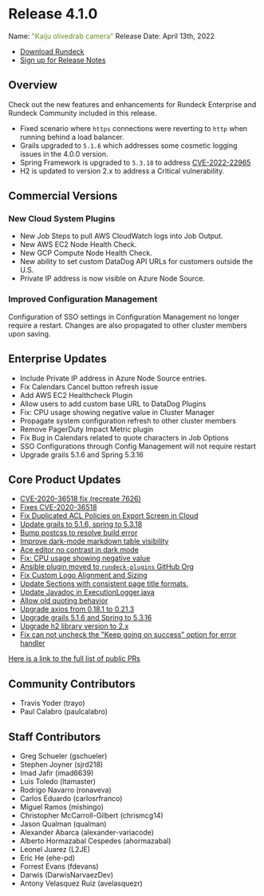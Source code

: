 # Release 4.1.0

Name: <span style="color: olivedrab"><span class="glyphicon glyphicon-camera"></span> "Kaiju olivedrab camera"</span>
Release Date: April 13th, 2022

- [Download Rundeck](https://download.rundeck.com/)
- [Sign up for Release Notes](https://www.rundeck.com/release-notes-signup)

## Overview

Check out the new features and enhancements for Rundeck Enterprise and Rundeck Community included in this release.

- Fixed scenario where `https` connections were reverting to `http` when running behind a load balancer.
- Grails upgraded to `5.1.6` which addresses some cosmetic logging issues in the 4.0.0 version.
- Spring Framework is upgraded to `5.3.18` to address [CVE-2022-22965](https://cve.mitre.org/cgi-bin/cvename.cgi?name=CVE-2022-22965)
- H2 is updated to version 2.x to address a Critical vulnerability.

## Commercial Versions

### New Cloud System Plugins

- New Job Steps to pull AWS CloudWatch logs into Job Output.
- New AWS EC2 Node Health Check.
- New GCP Compute Node Health Check.
- New ability to set custom DataDog API URLs for customers outside the U.S.
- Private IP address is now visible on Azure Node Source.

### Improved Configuration Management
Configuration of SSO settings in Configuration Management no longer require a restart.  Changes are also propagated to other cluster members upon saving.

## Enterprise Updates

* Include Private IP address in Azure Node Source entries.
* Fix Calendars Cancel button refresh issue
* Add AWS EC2 Healthcheck Plugin
* Allow users to add custom base URL to DataDog Plugins
* Fix: CPU usage showing negative value in Cluster Manager
* Propagate system configuration refresh to other cluster members
* Remove PagerDuty Impact Metric plugin
* Fix Bug in Calendars related to quote characters in Job Options
* SSO Configurations through Config Management will not require restart
* Upgrade grails 5.1.6 and Spring 5.3.16


## Core Product Updates

* [CVE-2020-36518 fix (recreate 7626)](https://github.com/rundeck/rundeck/pull/7628)
* [Fixes CVE-2020-36518](https://github.com/rundeck/rundeck/pull/7626)
* [Fix Duplicated ACL Policies on Export Screen in Cloud](https://github.com/rundeck/rundeck/pull/7621)
* [Update grails to 5.1.6, spring to 5.3.18](https://github.com/rundeck/rundeck/pull/7620)
* [Bump postcss to resolve build error](https://github.com/rundeck/rundeck/pull/7619)
* [Improve dark-mode markdown table visibility](https://github.com/rundeck/rundeck/pull/7613)
* [Ace editor no contrast in dark mode](https://github.com/rundeck/rundeck/pull/7612)
* [Fix: CPU usage showing negative value](https://github.com/rundeck/rundeck/pull/7608)
* [Ansible plugin moved to `rundeck-plugins` GitHub Org](https://github.com/rundeck/rundeck/pull/7607)
* [Fix Custom Logo Alignment and Sizing](https://github.com/rundeck/rundeck/pull/7606)
* [Update Sections with consistent page title formats.](https://github.com/rundeck/rundeck/pull/7598)
* [Update Javadoc in ExecutionLogger.java](https://github.com/rundeck/rundeck/pull/7593)
* [Allow old quoting behavior](https://github.com/rundeck/rundeck/pull/7592)
* [Upgrade axios from 0.18.1 to 0.21.3](https://github.com/rundeck/rundeck/pull/7588)
* [Upgrade grails 5.1.6 and Spring to 5.3.16](https://github.com/rundeck/rundeck/pull/7583)
* [Upgrade h2 library version to 2.x](https://github.com/rundeck/rundeck/pull/7577)
* [Fix can not uncheck the &quot;Keep going on success&quot; option for error handler](https://github.com/rundeck/rundeck/pull/7566)



[Here is a link to the full list of public PRs](https://github.com/rundeck/rundeck/pulls?q=is%3Apr+milestone%3A4.1.0+is%3Aclosed)

## Community Contributors

* Travis Yoder (trayo)
* Paul Calabro (paulcalabro)

## Staff Contributors

* Greg Schueler (gschueler)
* Stephen Joyner (sjrd218)
* Imad Jafir (imad6639)
* Luis Toledo (ltamaster)
* Rodrigo Navarro (ronaveva)
* Carlos Eduardo (carlosrfranco)
* Miguel Ramos (mishingo)
* Christopher McCarroll-Gilbert (chrismcg14)
* Jason Qualman (qualman)
* Alexander Abarca (alexander-variacode)
* Alberto Hormazabal Cespedes (ahormazabal)
* Leonel Juarez (L2JE)
* Eric He (ehe-pd)
* Forrest Evans (fdevans)
* Darwis (DarwisNarvaezDev)
* Antony Velasquez Ruiz (avelasquezr)
